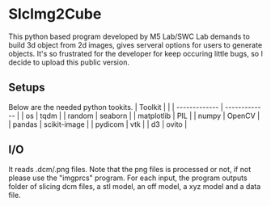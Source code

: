 # SlcImg2Cube
This python based program developed by M5 Lab/SWC Lab demands to build 3d object from 2d images, gives serveral options for users to generate objects. It's so frustrated for the developer for keep occuring little bugs, so I decide to upload this public version.

## Setups
Below are the needed python tookits. 
| Toolkit  | |
| ------------- | ------------- |
| os | tqdm | 
| random  | seaborn |
| matplotlib | PIL |
| numpy | OpenCV |
| pandas | scikit-image |
| pydicom | vtk |
| d3 | ovito |

## I/O
It reads .dcm/.png files. Note that the png files is processed or not, if not please use the "imgprcs" program.
For each input, the program outputs folder of slicing dcm files, a stl model, an off model, a xyz model and a data file.
